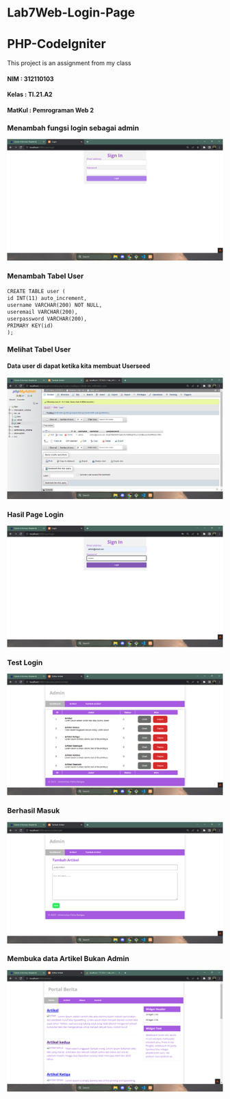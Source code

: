 # Lab7Web-Login-Page

# PHP-CodeIgniter

This project is an assignment from my class
#### NIM : 312110103
#### Kelas : TI.21.A2
#### MatKul : Pemrograman Web 2

### Menambah fungsi login sebagai admin 
![Gambar](img/ss1.png)

### Menambah Tabel User
```
CREATE TABLE user (
id INT(11) auto_increment,
username VARCHAR(200) NOT NULL,
useremail VARCHAR(200),
userpassword VARCHAR(200),
PRIMARY KEY(id)
);
```

### Melihat Tabel User
#### Data user di dapat ketika kita membuat Userseed
![Gambar](img/ss2.png)


### Hasil Page Login
![Gambar](img/ss3.png)
### Test Login
![Gambar](img/ss4.png)
### Berhasil Masuk
![Gambar](img/ss5.png)
### Membuka data Artikel Bukan Admin
![Gambar](img/ss6.png)
